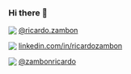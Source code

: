 ### Hi there 👋

<img src="http://cdn.jsdelivr.net/gh/ricardozambon/ricardozambon/icons/medium.png" style="vertical-align:text-bottom;" /> [@ricardo.zambon](https://medium.com/@ricardo.zambon)

<img src="http://cdn.jsdelivr.net/gh/ricardozambon/ricardozambon/icons/linkedin.png" style="vertical-align:text-bottom;" /> [linkedin.com/in/ricardozambon](https://www.linkedin.com/in/ricardozambon)

<img src="http://cdn.jsdelivr.net/gh/ricardozambon/ricardozambon/icons/instagram.png" style="vertical-align:text-bottom;" /> [@zambonricardo](https://www.instagram.com/zambonricardo)

<!--
**RicardoZambon/RicardoZambon** is a ✨ _special_ ✨ repository because its `README.md` (this file) appears on your GitHub profile.

Here are some ideas to get you started:

- 🔭 I’m currently working on ...
- 🌱 I’m currently learning ...
- 👯 I’m looking to collaborate on ...
- 🤔 I’m looking for help with ...
- 💬 Ask me about ...
- 📫 How to reach me: ...
- 😄 Pronouns: ...
- ⚡ Fun fact: ...
-->
